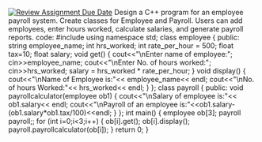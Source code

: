 [![Review Assignment Due Date](https://classroom.github.com/assets/deadline-readme-button-24ddc0f5d75046c5622901739e7c5dd533143b0c8e959d652212380cedb1ea36.svg)](https://classroom.github.com/a/Fmb6W2KK)
Design a C++ program for an employee payroll system. Create classes for Employee and Payroll. Users can add employees, enter hours worked, calculate salaries, and generate payroll reports.
code:
#include<iostream>
using namespace std;
class employee
{
public:
    string employee_name;
    int hrs_worked;
    int rate_per_hour = 500;
    float tax=10;
    float salary;
    void get()
    {
        cout<<"\nEnter name of employee:";
        cin>>employee_name;
        cout<<"\nEnter No. of hours worked:";
        cin>>hrs_worked;
        salary = hrs_worked * rate_per_hour;
    }
    void display()
    {
        cout<<"\nName of Employee is:"<< employee_name<< endl;
        cout<<"\nNo. of hours Worked:"<< hrs_worked<< endl;
    }
};
class payroll
{
  public:
  void payrollcalculator(employee ob1)
  {
    cout<<"\nSalary of employee is:"<< ob1.salary<< endl;
    cout<<"\nPayroll of an employee is:"<<ob1.salary-(ob1.salary*ob1.tax/100)<<endl;
  }
};
int main()
{
    employee ob[3];
    payroll payroll;;
    for (int i=0;i<3;i++)
    {
        ob[i].get();
        ob[i].display();
        payroll.payrollcalculator(ob[i]);
    }
    return 0;
}
